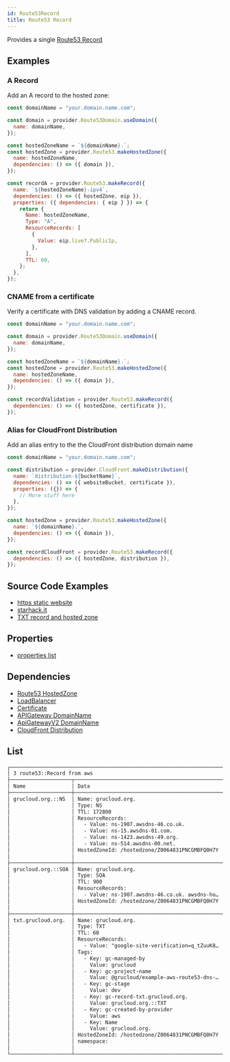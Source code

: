 ```yaml
---
id: Route53Record
title: Route53 Record
---
```


Provides a single [Route53 Record](https://console.aws.amazon.com/route53/v2/home#Dashboard)

## Examples

### A Record

Add an A record to the hosted zone:

```js
const domainName = "your.domain.name.com";

const domain = provider.Route53Domain.useDomain({
  name: domainName,
});

const hostedZoneName = `${domainName}.`;
const hostedZone = provider.Route53.makeHostedZone({
  name: hostedZoneName,
  dependencies: () => ({ domain }),
});

const recordA = provider.Route53.makeRecord({
  name: `${hostedZoneName}-ipv4`,
  dependencies: () => ({ hostedZone, eip }),
  properties: ({ dependencies: { eip } }) => {
    return {
      Name: hostedZoneName,
      Type: "A",
      ResourceRecords: [
        {
          Value: eip.live?.PublicIp,
        },
      ],
      TTL: 60,
    };
  },
});
```

### CNAME from a certificate

Verify a certificate with DNS validation by adding a CNAME record.

```js
const domainName = "your.domain.name.com";

const domain = provider.Route53Domain.useDomain({
  name: domainName,
});

const hostedZoneName = `${domainName}.`;
const hostedZone = provider.Route53.makeHostedZone({
  name: hostedZoneName,
  dependencies: () => ({ domain }),
});

const recordValidation = provider.Route53.makeRecord({
  dependencies: () => ({ hostedZone, certificate }),
});
```

### Alias for CloudFront Distribution

Add an alias entry to the the CloudFront distribution domain name

```js
const domainName = "your.domain.name.com";

const distribution = provider.CloudFront.makeDistribution({
  name: `distribution-${bucketName}`,
  dependencies: () => ({ websiteBucket, certificate }),
  properties: ({}) => {
    // More stuff here
  },
});

const hostedZone = provider.Route53.makeHostedZone({
  name: `${domainName}.`,
  dependencies: () => ({ domain }),
});

const recordCloudFront = provider.Route53.makeRecord({
  dependencies: () => ({ hostedZone, distribution }),
});
```

## Source Code Examples

- [https static website ](https://github.com/grucloud/grucloud/blob/main/examples/aws/website-https/iac.js)
- [starhack.it](https://github.com/FredericHeem/starhackit/blob/master/deploy/grucloud-aws/iac.js)
- [TXT record and hosted zone ](https://github.com/grucloud/grucloud/blob/main/examples/aws/route53/dns-validation-record-txt/iac.js)

## Properties

- [properties list](https://docs.aws.amazon.com/AWSJavaScriptSDK/latest/AWS/Route53.html#changeResourceRecordSets-property)

## Dependencies

- [Route53 HostedZone](./Route53HostedZone)
- [LoadBalancer](../ELBv2/LoadBalancer.md)
- [Certificate](../ACM/AcmCertificate.md)
- [APIGateway DomainName](../APIGateway/DomainName.md)
- [ApiGatewayV2 DomainName](../ApiGatewayV2/DomainName.md)
- [CloudFront Distribution](../CloudFront/CloudFrontDistribution.md)

## List

```txt
┌────────────────────────────────────────────────────────────────────────────┐
│ 3 route53::Record from aws                                                 │
├────────────────────┬────────────────────────────────────────────────┬──────┤
│ Name               │ Data                                           │ Our  │
├────────────────────┼────────────────────────────────────────────────┼──────┤
│ grucloud.org.::NS  │ Name: grucloud.org.                            │ Yes  │
│                    │ Type: NS                                       │      │
│                    │ TTL: 172800                                    │      │
│                    │ ResourceRecords:                               │      │
│                    │   - Value: ns-1907.awsdns-46.co.uk.            │      │
│                    │   - Value: ns-15.awsdns-01.com.                │      │
│                    │   - Value: ns-1423.awsdns-49.org.              │      │
│                    │   - Value: ns-514.awsdns-00.net.               │      │
│                    │ HostedZoneId: /hostedzone/Z0064831PNCGMBFQ0H7Y │      │
│                    │                                                │      │
├────────────────────┼────────────────────────────────────────────────┼──────┤
│ grucloud.org.::SOA │ Name: grucloud.org.                            │ Yes  │
│                    │ Type: SOA                                      │      │
│                    │ TTL: 900                                       │      │
│                    │ ResourceRecords:                               │      │
│                    │   - Value: ns-1907.awsdns-46.co.uk. awsdns-ho… │      │
│                    │ HostedZoneId: /hostedzone/Z0064831PNCGMBFQ0H7Y │      │
│                    │                                                │      │
├────────────────────┼────────────────────────────────────────────────┼──────┤
│ txt.grucloud.org.  │ Name: grucloud.org.                            │ Yes  │
│                    │ Type: TXT                                      │      │
│                    │ TTL: 60                                        │      │
│                    │ ResourceRecords:                               │      │
│                    │   - Value: "google-site-verification=q_tZuuK8… │      │
│                    │ Tags:                                          │      │
│                    │   - Key: gc-managed-by                         │      │
│                    │     Value: grucloud                            │      │
│                    │   - Key: gc-project-name                       │      │
│                    │     Value: @grucloud/example-aws-route53-dns-… │      │
│                    │   - Key: gc-stage                              │      │
│                    │     Value: dev                                 │      │
│                    │   - Key: gc-record-txt.grucloud.org.           │      │
│                    │     Value: grucloud.org.::TXT                  │      │
│                    │   - Key: gc-created-by-provider                │      │
│                    │     Value: aws                                 │      │
│                    │   - Key: Name                                  │      │
│                    │     Value: grucloud.org.                       │      │
│                    │ HostedZoneId: /hostedzone/Z0064831PNCGMBFQ0H7Y │      │
│                    │ namespace:                                     │      │
│                    │                                                │      │
└────────────────────┴────────────────────────────────────────────────┴──────┘
```
